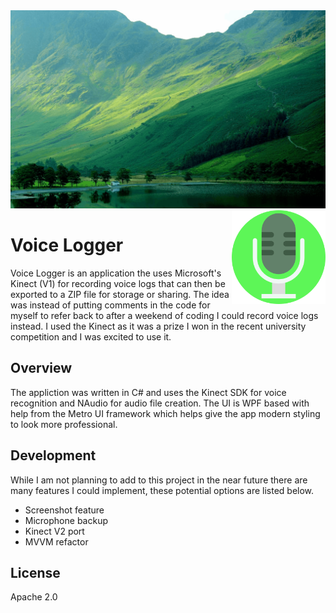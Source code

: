 
<img src='icons/preview.gif' />

<img src='icons/icon.png' width='150' height='150' align='right' />

# Voice Logger

Voice Logger is an application the uses Microsoft's Kinect (V1) for recording voice logs that can then be exported to a ZIP file for storage or sharing. The idea was instead of putting comments in the code for myself to refer back to after a weekend of coding I could record voice logs instead. I used the Kinect as it was a prize I won in the recent university competition and I was excited to use it.

## Overview

The appliction was written in C# and uses the Kinect SDK for voice recognition and NAudio for audio file creation. The UI is WPF based with help from the Metro UI framework which helps give the app modern styling to look more professional. 

## Development

While I am not planning to add to this project in the near future there are many features I could implement, these potential options are listed below.

* Screenshot feature
* Microphone backup
* Kinect V2 port
* MVVM refactor

## License

Apache 2.0